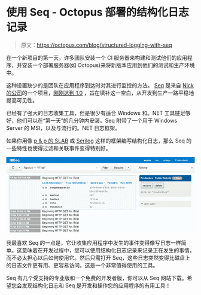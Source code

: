 # 使用 Seq - Octopus 部署的结构化日志记录

> 原文：<https://octopus.com/blog/structured-logging-with-seq>

在一个新项目的第一天，许多团队安装一个 CI 服务器来构建和测试他们的应用程序，并安装一个部署服务器(如 Octopus)来将新版本应用到他们的测试和生产环境中。

这种设置缺少的是团队在应用程序到达时对其进行监控的方法。 [Seq](http://getseq.net) 是来自 [Nick 的公司](http://continuousit.com)的一个项目，[刚刚达到 1.0](http://nblumhardt.com/2014/03/seq-is-ready-for-prime-time/) ，旨在填补这一空白，从开发到生产一路平稳地提高可见性。

已经有了强大的日志收集工具，但是很少有适合 Windows 和。NET 工具链足够好，他们可以在“第一天”的几分钟内安装。Seq 附带了一个用于 Windows Server 的 MSI，以及与流行的。NET 日志框架。

如果你用像 [p & p 的 SLAB](http://slab.codeplex.com) 或 [Serilog](http://serilog.net) 这样的框架编写结构化日志，那么 Seq 的一些特性也使得过滤和关联事件变得特别好。

![Structured logging with Seq](img/e9b4d539b4069edb374ebce2624e435f.png)

我最喜欢 Seq 的一点是，它让收集应用程序中发生的事件变得像写日志一样简单。这意味着在开发过程中，您可以使用结构化日志记录来记录正在发生的事情，而不必太担心以后如何使用它。然后只需打开 Seq，这些日志突然变得比磁盘上的日志文件更有用、更容易访问。这是一个非常值得使用的工具。

Seq 有几个受支持的专业版和一个免费的开发者版，你可以从 Seq 网站下载。希望您会发现结构化日志和 Seq 是开发和操作您的应用程序的有用工具！